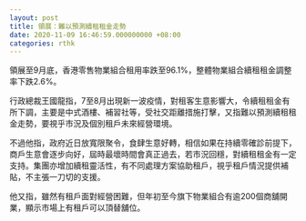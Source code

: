 ```yaml
---
layout: post
title: 領展：難以預測續租租金走勢
date: 2020-11-09 16:46:59.000000000 +08:00
categories: rthk
---
```


領展至9月底，香港零售物業組合租用率跌至96.1%，整體物業組合續租租金調整率下跌2.6%。

行政總裁王國龍指，7至8月出現新一波疫情，對租客生意影響大，令續租租金有所下調，主要是中式酒樓、補習社等，受社交距離措施打擊，又指難以預測續租租金走勢，要視乎市況及個別租戶未來經營環境。

不過他指，政府近日放寬限聚令，食肆生意好轉，相信如果在持續零確診前提下，商戶生意會逐步向好，屆時最壞時間會真正過去，若市況回穩，對續租租金有一定支持。集團亦增加續租靈活性，有不同處理方案協助租戶，視乎租戶情況提供補貼，不主張一刀切的支援。

他又指，雖然有租戶面對經營困難，但年初至今旗下物業組合有逾200個商舖開業，顯示市場上有租戶可以頂替舖位。
